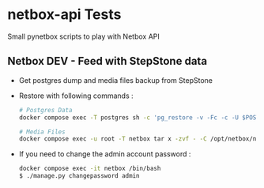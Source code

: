 # netbox-api Tests

Small pynetbox scripts to play with Netbox API

## Netbox DEV - Feed with StepStone data
- Get postgres dump and media files backup from StepStone
- Restore with following commands :  

  ```sh
  # Postgres Data
  docker compose exec -T postgres sh -c 'pg_restore -v -Fc -c -U $POSTGRES_USER -d $POSTGRES_DB' < "postgres.pgdump"
  
  # Media Files
  docker compose exec -u root -T netbox tar x -zvf - -C /opt/netbox/netbox/media < "media.tgz"
  ```
- If you need to change the admin account password :
    ```sh
    docker compose exec -it netbox /bin/bash
    $ ./manage.py changepassword admin
    ```
